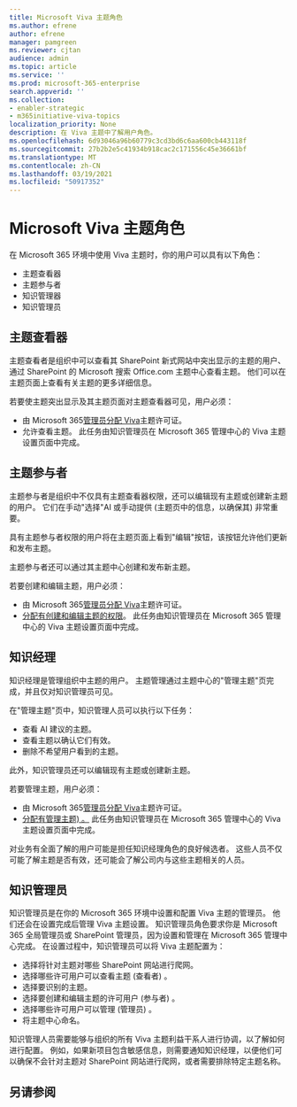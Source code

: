 ```yaml
---
title: Microsoft Viva 主题角色
ms.author: efrene
author: efrene
manager: pamgreen
ms.reviewer: cjtan
audience: admin
ms.topic: article
ms.service: ''
ms.prod: microsoft-365-enterprise
search.appverid: ''
ms.collection:
- enabler-strategic
- m365initiative-viva-topics
localization_priority: None
description: 在 Viva 主题中了解用户角色。
ms.openlocfilehash: 6d93046a96b60779c3cd3bd6c6aa600cb443118f
ms.sourcegitcommit: 27b2b2e5c41934b918cac2c171556c45e36661bf
ms.translationtype: MT
ms.contentlocale: zh-CN
ms.lasthandoff: 03/19/2021
ms.locfileid: "50917352"
---
```

# <a name="microsoft-viva-topics-roles"></a>Microsoft Viva 主题角色 

在 Microsoft 365 环境中使用 Viva 主题时，你的用户可以具有以下角色：
-   主题查看器
-   主题参与者
-   知识管理器
-   知识管理员

## <a name="topic-viewer"></a>主题查看器

主题查看者是组织中可以查看其 SharePoint 新式网站中突出显示的主题的用户、通过 SharePoint 的 Microsoft 搜索 Office.com 主题中心查看主题。 他们可以在主题页面上查看有关主题的更多详细信息。 

若要使主题突出显示及其主题页面对主题查看器可见，用户必须：
-   由 Microsoft 365[管理员分配 Viva](./set-up-topic-experiences.md#assign-licenses)主题许可证。
-   允许查看主题。 此任务由知识管理员在 Microsoft 365 管理中心的 Viva 主题设置页面中完成。


## <a name="topic-contributors"></a>主题参与者

主题参与者是组织中不仅具有主题查看器权限，还可以编辑现有主题或创建新主题的用户。 它们在手动"选择"AI 或手动提供 (主题页中的信息，以确保其) 非常重要。

具有主题参与者权限的用户将在主题页面上看到"编辑"按钮，该按钮允许他们更新和发布主题。

主题参与者还可以通过其主题中心创建和发布新主题。

若要创建和编辑主题，用户必须：

-   由 Microsoft 365[管理员分配 Viva](./set-up-topic-experiences.md#assign-licenses)主题许可证。
-   [分配有创建和编辑主题的权限](./topic-experiences-user-permissions.md#change-who-has-permissions-to-do-tasks-on-the-topic-center)。 此任务由知识管理员在 Microsoft 365 管理中心的 Viva 主题设置页面中完成。

## <a name="knowledge-managers"></a>知识经理

知识经理是管理组织中主题的用户。  主题管理通过主题中心的"管理主题"页完成，并且仅对知识管理员可见。

在"管理主题"页中，知识管理人员可以执行以下任务：
-   查看 AI 建议的主题。
-   查看主题以确认它们有效。
-   删除不希望用户看到的主题。

此外，知识管理员还可以编辑现有主题或创建新主题。

若要管理主题，用户必须：
-   由 Microsoft 365[管理员分配 Viva](./set-up-topic-experiences.md#assign-licenses)主题许可证。
-   [分配有管理主题) 。](./topic-experiences-user-permissions.md#change-who-has-permissions-to-do-tasks-on-the-topic-center) 此任务由知识管理员在 Microsoft 365 管理中心的 Viva 主题设置页面中完成。

对业务有全面了解的用户可能是担任知识经理角色的良好候选者。 这些人员不仅可能了解主题是否有效，还可能会了解公司内与这些主题相关的人员。


## <a name="knowledge-admins"></a>知识管理员

知识管理员是在你的 Microsoft 365 环境中设置和配置 Viva 主题的管理员。 他们还会在设置完成后管理 Viva 主题设置。 知识管理员角色要求你是 Microsoft 365 全局管理员或 SharePoint 管理员，因为设置和管理在 Microsoft 365 管理中心完成。
在设置过程中，知识管理员可以将 Viva 主题配置为：

-   选择将针对主题对哪些 SharePoint 网站进行爬网。
-   选择哪些许可用户可以查看主题 (查看者) 。
-   选择要识别的主题。
-   选择要创建和编辑主题的许可用户 (参与者) 。
-   选择哪些许可用户可以管理 (管理员) 。
-   将主题中心命名。

知识管理人员需要能够与组织的所有 Viva 主题利益干系人进行协调，以了解如何进行配置。 例如，如果新项目包含敏感信息，则需要通知知识经理，以便他们可以确保不会针对主题对 SharePoint 网站进行爬网，或者需要排除特定主题名称。


## <a name="see-also"></a>另请参阅